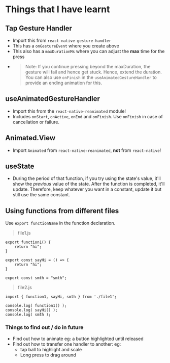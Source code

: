 # Things that I have learnt

## Tap Gesture Handler
- Import this from `react-native-gesture-handler`
- This has a `onGestureEvent` where you create above
- This also has a `maxDurationMs` where you can adjust the **max** time for the press
- > Note: If you continue pressing beyond the maxDuration, the gesture will fail and hence get stuck. Hence, extend the duration. You can also use `onFinish` in the `useAnimatedGestureHandler` to provide an ending animation for this.

## useAnimatedGestureHandler
- Import this from the `react-native-reanimated` module!
- Includes `onStart`, `onActive`, `onEnd` and `onFinish`. Use `onFinish` in case of cancellation or failure.

## Animated.View
- Import `Animated` from `react-native-reanimated`, **not** from `react-native`!

## useState
- During the period of that function, if you try using the state's value, it'll show the *previous* value of the state. After the function is completed, it'll update. Therefore, keep whatever you want in a constant, update it but still use the same constant. 

## Using functions from different files
Use `export functionName` in the function declaration.
> file1.js
```
export function1() {
    return "hi";
}

export const sayHi = () => {
    return "hi";
}

export const smth = "smth";
```
> file2.js
```
import { function1, sayHi, smth } from './file1';

console.log( function1() );
console.log( sayHi() );
console.log( smth );
```

### Things to find out / do in future
- Find out how to animate eg: a button highlighted until released
- Find out how to transfer one handler to another: eg: 
    - tap ball to highlight and scale
    - Long press to drag around